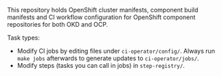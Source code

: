 This repository holds OpenShift cluster manifests, component build manifests and CI workflow configuration for OpenShift component repositories for both OKD and OCP.

Task types:
- Modify CI jobs by editing files under `ci-operator/config/`. Always run `make jobs` afterwards to generate updates to `ci-operator/jobs/`.
- Modify steps (tasks you can call in jobs) in `step-registry/`.
